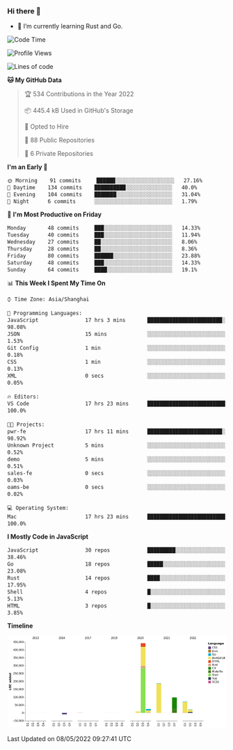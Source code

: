 ### Hi there 👋

- 🌱 I’m currently learning Rust and Go.

<!--START_SECTION:waka-->
![Code Time](http://img.shields.io/badge/Code%20Time-367%20hrs%2026%20mins-blue)

![Profile Views](http://img.shields.io/badge/Profile%20Views-1-blue)

![Lines of code](https://img.shields.io/badge/From%20Hello%20World%20I%27ve%20Written-851%20Thousand%20lines%20of%20code-blue)

**🐱 My GitHub Data** 

> 🏆 534 Contributions in the Year 2022
 > 
> 📦 445.4 kB Used in GitHub's Storage 
 > 
> 💼 Opted to Hire
 > 
> 📜 88 Public Repositories 
 > 
> 🔑 6 Private Repositories  
 > 
**I'm an Early 🐤** 

```text
🌞 Morning    91 commits     ██████░░░░░░░░░░░░░░░░░░░   27.16% 
🌆 Daytime    134 commits    ██████████░░░░░░░░░░░░░░░   40.0% 
🌃 Evening    104 commits    ███████░░░░░░░░░░░░░░░░░░   31.04% 
🌙 Night      6 commits      ░░░░░░░░░░░░░░░░░░░░░░░░░   1.79%

```
📅 **I'm Most Productive on Friday** 

```text
Monday       48 commits     ███░░░░░░░░░░░░░░░░░░░░░░   14.33% 
Tuesday      40 commits     ███░░░░░░░░░░░░░░░░░░░░░░   11.94% 
Wednesday    27 commits     ██░░░░░░░░░░░░░░░░░░░░░░░   8.06% 
Thursday     28 commits     ██░░░░░░░░░░░░░░░░░░░░░░░   8.36% 
Friday       80 commits     ██████░░░░░░░░░░░░░░░░░░░   23.88% 
Saturday     48 commits     ███░░░░░░░░░░░░░░░░░░░░░░   14.33% 
Sunday       64 commits     ████░░░░░░░░░░░░░░░░░░░░░   19.1%

```


📊 **This Week I Spent My Time On** 

```text
⌚︎ Time Zone: Asia/Shanghai

💬 Programming Languages: 
JavaScript               17 hrs 3 mins       ████████████████████████░   98.08% 
JSON                     15 mins             ░░░░░░░░░░░░░░░░░░░░░░░░░   1.53% 
Git Config               1 min               ░░░░░░░░░░░░░░░░░░░░░░░░░   0.18% 
CSS                      1 min               ░░░░░░░░░░░░░░░░░░░░░░░░░   0.13% 
XML                      0 secs              ░░░░░░░░░░░░░░░░░░░░░░░░░   0.05%

🔥 Editors: 
VS Code                  17 hrs 23 mins      █████████████████████████   100.0%

🐱‍💻 Projects: 
pwr-fe                   17 hrs 11 mins      ████████████████████████░   98.92% 
Unknown Project          5 mins              ░░░░░░░░░░░░░░░░░░░░░░░░░   0.52% 
demo                     5 mins              ░░░░░░░░░░░░░░░░░░░░░░░░░   0.51% 
sales-fe                 0 secs              ░░░░░░░░░░░░░░░░░░░░░░░░░   0.03% 
oams-be                  0 secs              ░░░░░░░░░░░░░░░░░░░░░░░░░   0.02%

💻 Operating System: 
Mac                      17 hrs 23 mins      █████████████████████████   100.0%

```

**I Mostly Code in JavaScript** 

```text
JavaScript               30 repos            █████████░░░░░░░░░░░░░░░░   38.46% 
Go                       18 repos            █████░░░░░░░░░░░░░░░░░░░░   23.08% 
Rust                     14 repos            ████░░░░░░░░░░░░░░░░░░░░░   17.95% 
Shell                    4 repos             █░░░░░░░░░░░░░░░░░░░░░░░░   5.13% 
HTML                     3 repos             █░░░░░░░░░░░░░░░░░░░░░░░░   3.85%

```


**Timeline**

![Chart not found](https://raw.githubusercontent.com/elton/elton/main/charts/bar_graph.png) 


 Last Updated on 08/05/2022 09:27:41 UTC
<!--END_SECTION:waka-->

<!--
**elton/elton** is a ✨ _special_ ✨ repository because its `README.md` (this file) appears on your GitHub profile.

Here are some ideas to get you started:

- 🔭 I’m currently working on ...
- 🌱 I’m currently learning ...
- 👯 I’m looking to collaborate on ...
- 🤔 I’m looking for help with ...
- 💬 Ask me about ...
- 📫 How to reach me: ...
- 😄 Pronouns: ...
- ⚡ Fun fact: ...
-->
